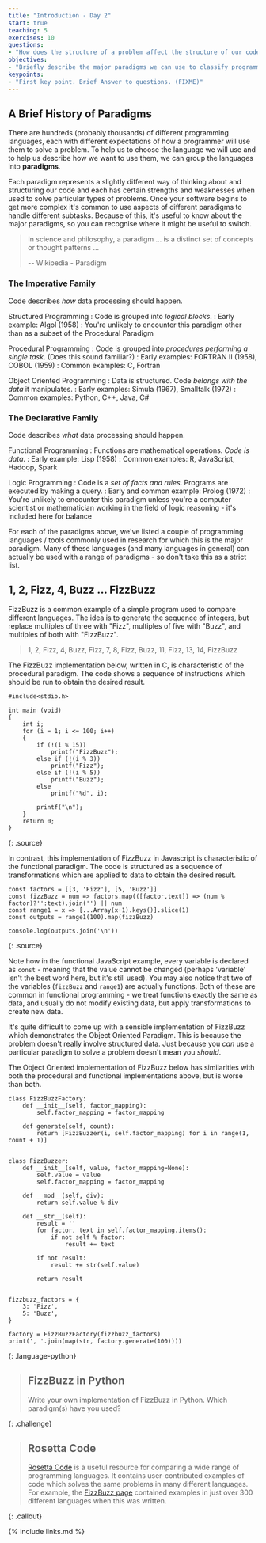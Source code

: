 ```yaml
---
title: "Introduction - Day 2"
start: true
teaching: 5
exercises: 10
questions:
- "How does the structure of a problem affect the structure of our code?"
objectives:
- "Briefly describe the major paradigms we can use to classify programming languages"
keypoints:
- "First key point. Brief Answer to questions. (FIXME)"
---
```


## A Brief History of Paradigms

There are hundreds (probably thousands) of different programming languages, each with different expectations of how a programmer will use them to solve a problem.
To help us to choose the language we will use and to help us describe how we want to use them, we can group the languages into **paradigms**.

Each paradigm represents a slightly different way of thinking about and structuring our code and each has certain strengths and weaknesses when used to solve particular types of problems.
Once your software begins to get more complex it's common to use aspects of different paradigms to handle different subtasks.
Because of this, it's useful to know about the major paradigms, so you can recognise where it might be useful to switch.

> In science and philosophy, a paradigm ... is a distinct set of concepts or thought patterns ...
>
> -- Wikipedia - Paradigm

### The Imperative Family

Code describes *how* data processing should happen.

Structured Programming
: Code is grouped into *logical blocks*.
: Early example: Algol (1958)
: You're unlikely to encounter this paradigm other than as a subset of the Procedural Paradigm

Procedural Programming
: Code is grouped into *procedures performing a single task*. (Does this sound familiar?)
: Early examples: FORTRAN II (1958), COBOL (1959)
: Common examples: C, Fortran

Object Oriented Programming
: Data is structured. Code *belongs with the data* it manipulates.
: Early examples: Simula (1967), Smalltalk (1972)
: Common examples: Python, C++, Java, C#

### The Declarative Family

Code describes *what* data processing should happen.

Functional Programming
: Functions are mathematical operations. *Code is data*.
: Early example: Lisp (1958)
: Common examples: R, JavaScript, Hadoop, Spark

Logic Programming
: Code is a *set of facts and rules*. Programs are executed by making a query.
: Early and common example: Prolog (1972)
: You're unlikely to encounter this paradigm unless you're a computer scientist or mathematician working in the field of logic reasoning - it's included here for balance

For each of the paradigms above, we've listed a couple of programming languages / tools commonly used in research for which this is the major paradigm.
Many of these languages (and many languages in general) can actually be used with a range of paradigms - so don't take this as a strict list.

## 1, 2, Fizz, 4, Buzz ... FizzBuzz

FizzBuzz is a common example of a simple program used to compare different languages.
The idea is to generate the sequence of integers, but replace multiples of three with "Fizz", multiples of five with "Buzz", and multiples of both with "FizzBuzz".

> 1, 2, Fizz, 4, Buzz, Fizz, 7, 8, Fizz, Buzz, 11, Fizz, 13, 14, FizzBuzz

The FizzBuzz implementation below, written in C, is characteristic of the procedural paradigm.
The code shows a sequence of instructions which should be run to obtain the desired result.

~~~
#include<stdio.h>

int main (void)
{
    int i;
    for (i = 1; i <= 100; i++)
    {
        if (!(i % 15))
            printf("FizzBuzz");
        else if (!(i % 3))
            printf("Fizz");
        else if (!(i % 5))
            printf("Buzz");
        else
            printf("%d", i);

        printf("\n");
    }
    return 0;
}
~~~
{: .source}

In contrast, this implementation of FizzBuzz in Javascript is characteristic of the functional paradigm.
The code is structured as a sequence of transformations which are applied to data to obtain the desired result.

~~~
const factors = [[3, 'Fizz'], [5, 'Buzz']]
const fizzBuzz = num => factors.map(([factor,text]) => (num % factor)?'':text).join('') || num
const range1 = x => [...Array(x+1).keys()].slice(1)
const outputs = range1(100).map(fizzBuzz)

console.log(outputs.join('\n'))
~~~
{: .source}

Note how in the functional JavaScript example, every variable is declared as `const` - meaning that the value cannot be changed (perhaps 'variable' isn't the best word here, but it's still used).
You may also notice that two of the variables (`fizzBuzz` and `range1`) are actually functions.
Both of these are common in functional programming - we treat functions exactly the same as data, and usually do not modify existing data, but apply transformations to create new data.

It's quite difficult to come up with a sensible implementation of FizzBuzz which demonstrates the Object Oriented Paradigm.
This is because the problem doesn't really involve structured data.
Just because you *can* use a particular paradigm to solve a problem doesn't mean you *should*.

The Object Oriented implementation of FizzBuzz below has similarities with both the procedural and functional implementations above, but is worse than both.

~~~
class FizzBuzzFactory:
    def __init__(self, factor_mapping):
        self.factor_mapping = factor_mapping

    def generate(self, count):
        return [FizzBuzzer(i, self.factor_mapping) for i in range(1, count + 1)]


class FizzBuzzer:
    def __init__(self, value, factor_mapping=None):
        self.value = value
        self.factor_mapping = factor_mapping

    def __mod__(self, div):
        return self.value % div

    def __str__(self):
        result = ''
        for factor, text in self.factor_mapping.items():
            if not self % factor:
                result += text

        if not result:
            result += str(self.value)

        return result


fizzbuzz_factors = {
    3: 'Fizz',
    5: 'Buzz',
}

factory = FizzBuzzFactory(fizzbuzz_factors)
print(', '.join(map(str, factory.generate(100))))
~~~
{: .language-python}

> ## FizzBuzz in Python
>
> Write your own implementation of FizzBuzz in Python.
> Which paradigm(s) have you used?
>
{: .challenge}

> ## Rosetta Code
>
> [Rosetta Code](https://rosettacode.org/) is a useful resource for comparing a wide range of programming languages.
> It contains user-contributed examples of code which solves the same problems in many different languages.
> For example, the [FizzBuzz page](https://rosettacode.org/wiki/FizzBuzz) contained examples in just over 300 different languages when this was written.
>
{: .callout}


{% include links.md %}
